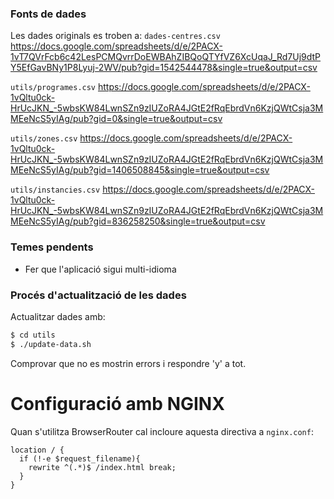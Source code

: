 ### Fonts de dades

Les dades originals es troben a:
`dades-centres.csv`
https://docs.google.com/spreadsheets/d/e/2PACX-1vT7QVrFcb6c42LesPCMQvrrDoEWBAhZIBQoQTYfVZ6XcUqaJ_Rd7Uj9dtPY5EfGavBNy1P8Lyuj-2WV/pub?gid=1542544478&single=true&output=csv

`utils/programes.csv`
https://docs.google.com/spreadsheets/d/e/2PACX-1vQltu0ck-HrUcJKN_-5wbsKW84LwnSZn9zIUZoRA4JGtE2fRqEbrdVn6KzjQWtCsja3MMEeNcS5yIAg/pub?gid=0&single=true&output=csv


`utils/zones.csv`
https://docs.google.com/spreadsheets/d/e/2PACX-1vQltu0ck-HrUcJKN_-5wbsKW84LwnSZn9zIUZoRA4JGtE2fRqEbrdVn6KzjQWtCsja3MMEeNcS5yIAg/pub?gid=1406508845&single=true&output=csv


`utils/instancies.csv`
https://docs.google.com/spreadsheets/d/e/2PACX-1vQltu0ck-HrUcJKN_-5wbsKW84LwnSZn9zIUZoRA4JGtE2fRqEbrdVn6KzjQWtCsja3MMEeNcS5yIAg/pub?gid=836258250&single=true&output=csv


### Temes pendents

- Fer que l'aplicació sigui multi-idioma

### Procés d'actualització de les dades

Actualitzar dades amb:

```bash
$ cd utils
$ ./update-data.sh
```

Comprovar que no es mostrin errors i respondre 'y' a tot.


# Configuració amb NGINX

Quan s'utilitza BrowserRouter cal incloure aquesta directiva a `nginx.conf`:

```nginx
location / {  
  if (!-e $request_filename){
    rewrite ^(.*)$ /index.html break;
  }
}
```



